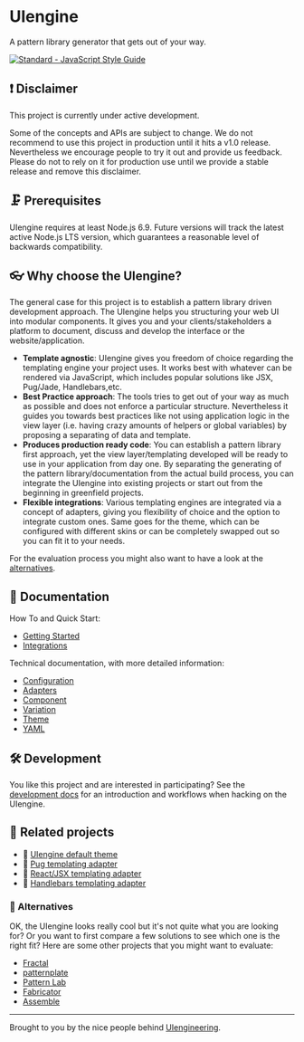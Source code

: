 # UIengine

A pattern library generator that gets out of your way.

[![Standard - JavaScript Style Guide](https://img.shields.io/badge/code%20style-standard-brightgreen.svg)](http://standardjs.com/)

## ❗️ Disclaimer

This project is currently under active development.

Some of the concepts and APIs are subject to change.
We do not recommend to use this project in production until it hits a v1.0 release.
Nevertheless we encourage people to try it out and provide us feedback.
Please do not to rely on it for production use until we provide a stable release and remove this disclaimer.

## 🗜 Prerequisites

UIengine requires at least Node.js 6.9.
Future versions will track the latest active Node.js LTS version, which guarantees a reasonable level of backwards compatibility.

## 👓 Why choose the UIengine?

The general case for this project is to establish a pattern library driven development approach.
The UIengine helps you structuring your web UI into modular components.
It gives you and your clients/stakeholders a platform to document, discuss and develop the interface or the website/application. 

- **Template agnostic**: UIengine gives you freedom of choice regarding the templating engine your project uses.
  It works best with whatever can be rendered via JavaScript, which includes popular solutions like JSX, Pug/Jade, Handlebars,etc.
- **Best Practice approach**: The tools tries to get out of your way as much as possible and does not enforce a particular structure. 
  Nevertheless it guides you towards best practices like not using application logic in the view layer (i.e. having crazy amounts of helpers or global variables) by proposing a separating of data and template.
- **Produces production ready code**: You can establish a pattern library first approach, yet the view layer/templating developed will be ready to use in your application from day one.
  By separating the generating of the pattern library/documentation from the actual build process, you can integrate the UIengine into existing projects or start out from the beginning in greenfield projects.
- **Flexible integrations**: Various templating engines are integrated via a concept of adapters, giving you flexibility of choice and the option to integrate custom ones. Same goes for the theme, which can be configured with different skins or can be completely swapped out so you can fit it to your needs. 

For the evaluation process you might also want to have a look at the [alternatives](#-alternatives).

## 📘 Documentation

How To and Quick Start:

- [Getting Started](./docs/getting-started.md)
- [Integrations](./docs/integrations.md)

Technical documentation, with more detailed information:

- [Configuration](./docs/config.md)
- [Adapters](./docs/adapters.md)
- [Component](./docs/component.md)
- [Variation](./docs/variation.md)
- [Theme](./docs/theme.md)
- [YAML](./docs/yaml.md)

## 🛠 Development 

You like this project and are interested in participating?
See the [development docs](./docs/development.md) for an introduction and workflows when hacking on the UIengine.

## 💁 Related projects

- 🎨 [UIengine default theme](https://github.com/dennisreimann/uiengine-theme-default)
- 🔌 [Pug templating adapter](https://github.com/dennisreimann/uiengine-adapter-pug)
- 🔌 [React/JSX templating adapter](https://github.com/dennisreimann/uiengine-adapter-react)
- 🔌 [Handlebars templating adapter](https://github.com/dennisreimann/uiengine-adapter-handlebars)

### 🖖 Alternatives

OK, the UIengine looks really cool but it's not quite what you are looking for?
Or you want to first compare a few solutions to see which one is the right fit?
Here are some other projects that you might want to evaluate:

- [Fractal](http://fractal.build/)
- [patternplate](https://github.com/sinnerschrader/patternplate)
- [Pattern Lab](http://patternlab.io/)
- [Fabricator](https://fbrctr.github.io/)
- [Assemble](http://assemble.io/)

- - - - -

Brought to you by the nice people behind [UIengineering](https://www.uiengineering.de). 
